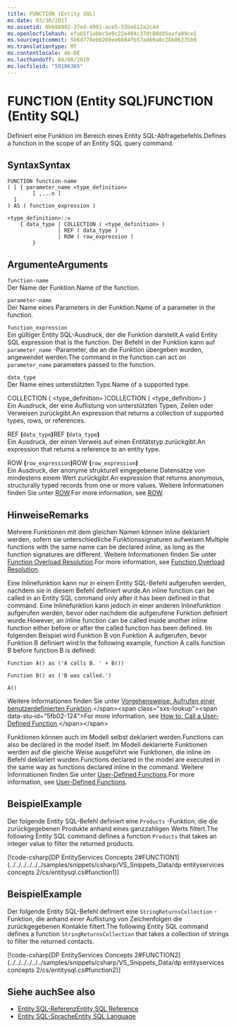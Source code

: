 ```yaml
---
title: FUNCTION (Entity SQL)
ms.date: 03/30/2017
ms.assetid: 0bb88992-37ed-4991-ace5-55be612a2c4d
ms.openlocfilehash: efab5f1abbc5e0c22e404c37dc80dd5aafa09ce1
ms.sourcegitcommit: 5b6d778ebb269ee6684fb57ad69a8c28b06235b9
ms.translationtype: MT
ms.contentlocale: de-DE
ms.lasthandoff: 04/08/2019
ms.locfileid: "59106365"
---
```

# <a name="function-entity-sql"></a><span data-ttu-id="5fb02-102">FUNCTION (Entity SQL)</span><span class="sxs-lookup"><span data-stu-id="5fb02-102">FUNCTION (Entity SQL)</span></span>
<span data-ttu-id="5fb02-103">Definiert eine Funktion im Bereich eines Entity SQL-Abfragebefehls.</span><span class="sxs-lookup"><span data-stu-id="5fb02-103">Defines a function in the scope of an Entity SQL query command.</span></span>  
  
## <a name="syntax"></a><span data-ttu-id="5fb02-104">Syntax</span><span class="sxs-lookup"><span data-stu-id="5fb02-104">Syntax</span></span>  
  
```  
FUNCTION function-name  
( [ { parameter_name <type_definition>   
        [ ,...n ]  
  ]  
) AS ( function_expression )   
  
<type_definition>::=  
    { data_type | COLLECTION ( <type_definition> )   
                | REF ( data_type )   
                | ROW ( row_expression )   
        }   
```  
  
## <a name="arguments"></a><span data-ttu-id="5fb02-105">Argumente</span><span class="sxs-lookup"><span data-stu-id="5fb02-105">Arguments</span></span>  
 `function-name`  
 <span data-ttu-id="5fb02-106">Der Name der Funktion.</span><span class="sxs-lookup"><span data-stu-id="5fb02-106">Name of the function.</span></span>  
  
 `parameter-name`  
 <span data-ttu-id="5fb02-107">Der Name eines Parameters in der Funktion.</span><span class="sxs-lookup"><span data-stu-id="5fb02-107">Name of a parameter in the function.</span></span>  
  
 `function_expression`  
 <span data-ttu-id="5fb02-108">Ein gültiger Entity SQL-Ausdruck, der die Funktion darstellt.</span><span class="sxs-lookup"><span data-stu-id="5fb02-108">A valid Entity SQL expression that is the function.</span></span> <span data-ttu-id="5fb02-109">Der Befehl in der Funktion kann auf `parameter_name` -Parameter, die an die Funktion übergeben wurden, angewendet werden.</span><span class="sxs-lookup"><span data-stu-id="5fb02-109">The command in the function can act on `parameter_name` parameters passed to the function.</span></span>  
  
 `data_type`  
 <span data-ttu-id="5fb02-110">Der Name eines unterstützten Typs.</span><span class="sxs-lookup"><span data-stu-id="5fb02-110">Name of a supported type.</span></span>  
  
 <span data-ttu-id="5fb02-111">COLLECTION ( <type_definition`>` )</span><span class="sxs-lookup"><span data-stu-id="5fb02-111">COLLECTION ( <type_definition`>` )</span></span>  
 <span data-ttu-id="5fb02-112">Ein Ausdruck, der eine Auflistung von unterstützten Typen, Zeilen oder Verweisen zurückgibt.</span><span class="sxs-lookup"><span data-stu-id="5fb02-112">An expression that returns a collection of supported types, rows, or references.</span></span>  
  
 <span data-ttu-id="5fb02-113">REF **(**`data_type`**)**</span><span class="sxs-lookup"><span data-stu-id="5fb02-113">REF **(**`data_type`**)**</span></span>  
 <span data-ttu-id="5fb02-114">Ein Ausdruck, der einen Verweis auf einen Entitätstyp zurückgibt.</span><span class="sxs-lookup"><span data-stu-id="5fb02-114">An expression that returns a reference to an entity type.</span></span>  
  
 <span data-ttu-id="5fb02-115">ROW **(**`row_expression`**)**</span><span class="sxs-lookup"><span data-stu-id="5fb02-115">ROW **(**`row_expression`**)**</span></span>  
 <span data-ttu-id="5fb02-116">Ein Ausdruck, der anonyme strukturell eingegebene Datensätze von mindestens einem Wert zurückgibt.</span><span class="sxs-lookup"><span data-stu-id="5fb02-116">An expression that returns anonymous, structurally typed records from one or more values.</span></span> <span data-ttu-id="5fb02-117">Weitere Informationen finden Sie unter [ROW](../../../../../../docs/framework/data/adonet/ef/language-reference/row-entity-sql.md).</span><span class="sxs-lookup"><span data-stu-id="5fb02-117">For more information, see [ROW](../../../../../../docs/framework/data/adonet/ef/language-reference/row-entity-sql.md).</span></span>  
  
## <a name="remarks"></a><span data-ttu-id="5fb02-118">Hinweise</span><span class="sxs-lookup"><span data-stu-id="5fb02-118">Remarks</span></span>  
 <span data-ttu-id="5fb02-119">Mehrere Funktionen mit dem gleichen Namen können inline deklariert werden, sofern sie unterschiedliche Funktionssignaturen aufweisen.</span><span class="sxs-lookup"><span data-stu-id="5fb02-119">Multiple functions with the same name can be declared inline, as long as the function signatures are different.</span></span> <span data-ttu-id="5fb02-120">Weitere Informationen finden Sie unter [Function Overload Resolution](../../../../../../docs/framework/data/adonet/ef/language-reference/function-overload-resolution-entity-sql.md).</span><span class="sxs-lookup"><span data-stu-id="5fb02-120">For more information, see [Function Overload Resolution](../../../../../../docs/framework/data/adonet/ef/language-reference/function-overload-resolution-entity-sql.md).</span></span>  
  
 <span data-ttu-id="5fb02-121">Eine Inlinefunktion kann nur in einem Entity SQL-Befehl aufgerufen werden, nachdem sie in diesem Befehl definiert wurde.</span><span class="sxs-lookup"><span data-stu-id="5fb02-121">An inline function can be called in an Entity SQL command only after it has been defined in that command.</span></span> <span data-ttu-id="5fb02-122">Eine Inlinefunktion kann jedoch in einer anderen Inlinefunktion aufgerufen werden, bevor oder nachdem die aufgerufene Funktion definiert wurde.</span><span class="sxs-lookup"><span data-stu-id="5fb02-122">However, an inline function can be called inside another inline function either before or after the called function has been defined.</span></span> <span data-ttu-id="5fb02-123">Im folgenden Beispiel wird Funktion B von Funktion A aufgerufen, bevor Funktion B definiert wird:</span><span class="sxs-lookup"><span data-stu-id="5fb02-123">In the following example, function A calls function B before function B is defined:</span></span>  
  
 `Function A() as ('A calls B. ' + B())`  
  
 `Function B() as ('B was called.')`  
  
 `A()`  
  
 <span data-ttu-id="5fb02-124">Weitere Informationen finden Sie unter [Vorgehensweise: Aufrufen einer benutzerdefinierten Funktion](https://docs.microsoft.com/previous-versions/dotnet/netframework-4.0/dd490951(v=vs.100)).</span><span class="sxs-lookup"><span data-stu-id="5fb02-124">For more information, see [How to: Call a User-Defined Function](https://docs.microsoft.com/previous-versions/dotnet/netframework-4.0/dd490951(v=vs.100)).</span></span>  
  
 <span data-ttu-id="5fb02-125">Funktionen können auch im Modell selbst deklariert werden.</span><span class="sxs-lookup"><span data-stu-id="5fb02-125">Functions can also be declared in the model itself.</span></span> <span data-ttu-id="5fb02-126">Im Modell deklarierte Funktionen werden auf die gleiche Weise ausgeführt wie Funktionen, die inline im Befehl deklariert wurden.</span><span class="sxs-lookup"><span data-stu-id="5fb02-126">Functions declared in the model are executed in the same way as functions declared inline in the command.</span></span> <span data-ttu-id="5fb02-127">Weitere Informationen finden Sie unter [User-Defined Functions](../../../../../../docs/framework/data/adonet/ef/language-reference/user-defined-functions-entity-sql.md).</span><span class="sxs-lookup"><span data-stu-id="5fb02-127">For more information, see [User-Defined Functions](../../../../../../docs/framework/data/adonet/ef/language-reference/user-defined-functions-entity-sql.md).</span></span>  
  
## <a name="example"></a><span data-ttu-id="5fb02-128">Beispiel</span><span class="sxs-lookup"><span data-stu-id="5fb02-128">Example</span></span>  
 <span data-ttu-id="5fb02-129">Der folgende Entity SQL-Befehl definiert eine `Products` -Funktion, die die zurückgegebenen Produkte anhand eines ganzzahligen Werts filtert.</span><span class="sxs-lookup"><span data-stu-id="5fb02-129">The following Entity SQL command defines a function `Products` that takes an integer value to filter the returned products.</span></span>  
  
 [!code-csharp[DP EntityServices Concepts 2#FUNCTION1](../../../../../../samples/snippets/csharp/VS_Snippets_Data/dp entityservices concepts 2/cs/entitysql.cs#function1)]  
  
## <a name="example"></a><span data-ttu-id="5fb02-130">Beispiel</span><span class="sxs-lookup"><span data-stu-id="5fb02-130">Example</span></span>  
 <span data-ttu-id="5fb02-131">Der folgende Entity SQL-Befehl definiert eine `StringReturnsCollection` -Funktion, die anhand einer Auflistung von Zeichenfolgen die zurückgegebenen Kontakte filtert.</span><span class="sxs-lookup"><span data-stu-id="5fb02-131">The following Entity SQL command defines a function `StringReturnsCollection` that takes a collection of strings to filter the returned contacts.</span></span>  
  
 [!code-csharp[DP EntityServices Concepts 2#FUNCTION2](../../../../../../samples/snippets/csharp/VS_Snippets_Data/dp entityservices concepts 2/cs/entitysql.cs#function2)]  
  
## <a name="see-also"></a><span data-ttu-id="5fb02-132">Siehe auch</span><span class="sxs-lookup"><span data-stu-id="5fb02-132">See also</span></span>

- [<span data-ttu-id="5fb02-133">Entity SQL-Referenz</span><span class="sxs-lookup"><span data-stu-id="5fb02-133">Entity SQL Reference</span></span>](../../../../../../docs/framework/data/adonet/ef/language-reference/entity-sql-reference.md)
- [<span data-ttu-id="5fb02-134">Entity SQL-Sprache</span><span class="sxs-lookup"><span data-stu-id="5fb02-134">Entity SQL Language</span></span>](../../../../../../docs/framework/data/adonet/ef/language-reference/entity-sql-language.md)
